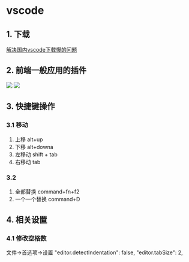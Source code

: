 # vscode 
## 1. 下载
[解决国内vscode下载慢的问题](https://zhuanlan.zhihu.com/p/112215618)
## 2. 前端一般应用的插件
![](https://lans-img.oss-cn-guangzhou.aliyuncs.com/img/vscode-02.png)
![](https://lans-img.oss-cn-guangzhou.aliyuncs.com/img/vscode-01.png)

## 3. 快捷键操作
### 3.1 移动
1. 上移 alt+up
2. 下移 alt+downa
3. 左移动 shift + tab
4. 右移动 tab
### 3.2 
1. 全部替换
command+fn+f2
2. 一个一个替换
command+D
## 4. 相关设置
### 4.1 修改空格数
文件->首选项->设置
"editor.detectIndentation": false,
"editor.tabSize": 2,